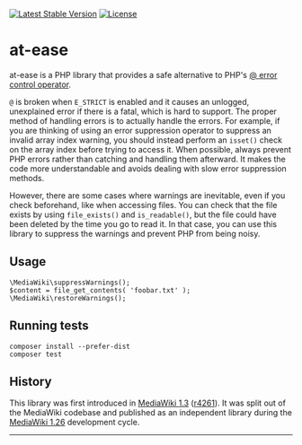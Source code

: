 [![Latest Stable Version]](https://packagist.org/packages/mediawiki/at-ease) [![License]](https://packagist.org/packages/mediawiki/at-ease)

at-ease
=======

at-ease is a PHP library that provides a safe alternative to PHP's
[@ error control operator][].

`@` is broken when `E_STRICT` is enabled and it causes an unlogged,
unexplained error if there is a fatal, which is hard to support. The proper
method of handling errors is to actually handle the errors. For example, if
you are thinking of using an error suppression operator to suppress an invalid
array index warning, you should instead perform an `isset()` check on the
array index before trying to access it. When possible, always prevent PHP
errors rather than catching and handling them afterward. It makes the code
more understandable and avoids dealing with slow error suppression methods.

However, there are some cases where warnings are inevitable, even if you check
beforehand, like when accessing files. You can check that the file exists by
using `file_exists()` and `is_readable()`, but the file could have been
deleted by the time you go to read it. In that case, you can use this library
to suppress the warnings and prevent PHP from being noisy.


Usage
-----

    \MediaWiki\suppressWarnings();
    $content = file_get_contents( 'foobar.txt' );
    \MediaWiki\restoreWarnings();


Running tests
-------------

    composer install --prefer-dist
    composer test


History
-------

This library was first introduced in [MediaWiki 1.3][] ([r4261][]). It was
split out of the MediaWiki codebase and published as an independent library
during the [MediaWiki 1.26][] development cycle.


---
[@ error control operator]: https://php.net/manual/en/language.operators.errorcontrol.php
[MediaWiki 1.3]: https://www.mediawiki.org/wiki/MediaWiki_1.3
[r4261]: https://www.mediawiki.org/wiki/Special:Code/MediaWiki/r4261
[MediaWiki 1.26]: https://www.mediawiki.org/wiki/MediaWiki_1.26
[Latest Stable Version]: https://poser.pugx.org/mediawiki/at-ease/v/stable.svg
[License]: https://poser.pugx.org/mediawiki/at-ease/license.svg
